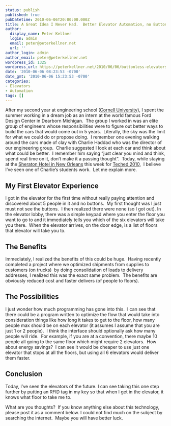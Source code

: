 ```yaml
---
status: publish
published: true
pubDatetime: 2010-06-06T20:00:00.000Z
title: A Great Idea I Never Had.  Better Elevator Automation, no Buttons in Elevator.
author:
  display_name: Peter Kellner
  login: admin
  email: peter@peterkellner.net
  url: ''
author_login: admin
author_email: peter@peterkellner.net
wordpress_id: 1325
wordpress_url: https://peterkellner.net/2010/06/06/buttonless-elevators-automation-cost-savings/
date: '2010-06-06 08:23:53 -0700'
date_gmt: '2010-06-06 15:23:53 -0700'
categories:
- Elevators
- Automation
tags: []
---
```

<p>After my second year at engineering school (<a href="http://www.mae.cornell.edu/">Cornell University</a>), I spent the summer working in a dream job as an intern at the world famous Ford Design Center in Dearborn Michigan.  The group I worked in was an elite group of engineers whose responsibilities were to figure out better ways to build the cars that would come out in 5 years.  Literally, the sky was the limit for what we could do or propose doing.  I remember one evening walking around the cars made of clay with Charlie Haddad who was the director of our engineering group.  Charlie suggested I look at each car and think about what could be better.  I remember him saying “just clear you mind and think, spend real time on it, don’t make it a passing thought”.  Today, while staying at the <a href="https://www.marriott.com/hotels/travel/msyis-sheraton-new-orleans-hotel/">Sheraton Hotel in New Orleans</a> this week for <a href="http://www.microsoft.com/events/techednorthamerica/">Teched 2010</a>,  I believe I’ve seen one of Charlie’s students work.  Let me explain more.</p>
<p><!--more--></p>
<h2>My First Elevator Experience</h2>
<p>I got in the elevator for the first time without really paying attention and discovered about 5 people in it and no buttons.  My first thought was I just must not see the buttons.  I then realized there were none (so I got out). In the elevator lobby, there was a simple keypad where you enter the floor you want to go to and it immediately tells you which of the six elevators will take you there.  When the elevator arrives, on the door edge, is a list of floors that elevator will take you to.</p>
<h2>The Benefits</h2>
<p>Immediately, I realized the benefits of this could be huge.  Having recently completed a project where we optimized shipments from supplies to customers (on trucks)  by doing consolidation of loads to delivery addresses, I realized this was the exact same problem.  The benefits are obviously reduced cost and faster delivers (of people to floors).</p>
<h2>The Possibilities</h2>
<p>I just wonder how much programming has gone into this.  I can see that there could be a program written to optimize the flow that would take into consideration things like how long it takes to get to the floor, how many people max should be on each elevator (it assumes I assume that you are just 1 or 2 people).  I think the interface should optionally ask how many people will ride.  For example, if you are at a convention, there maybe 10 people all going to the same floor which might require 2 elevators.  How about energy savings?  I can see it would be cheaper to use just one elevator that stops at all the floors, but using all 6 elevators would deliver them faster.</p>
<h2>Conclusion</h2>
<p>Today, I’ve seen the elevators of the future. I can see taking this one step further by putting an RFID tag in my key so that when I get in the elevator, it knows what floor to take me to.</p>
<p>What are you thoughts?  If you know anything else about this technology, please post it as a comment below. I could not find much on the subject by searching the internet.  Maybe you will have better luck.</p>
